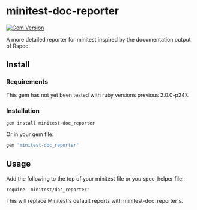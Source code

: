 # minitest-doc-reporter


[![Gem Version](https://badge.fury.io/rb/gemfury.png)](http://badge.fury.io/rb/gemfury)

A more detailed reporter for minitest inspired by the documentation output of
Rspec.

## Install

### Requirements

This gem has not yet been tested with ruby versions previous 2.0.0-p247.

### Installation

```
gem install minitest-doc_reporter
```

Or in your gem file:

```ruby
gem "minitest-doc_reporter"
```

## Usage

Add the following to the top of your minitest file or you spec_helper file:

```require 'minitest/doc_reporter'```

This will replace Minitest's default reports with minitest-doc_reporter's.
